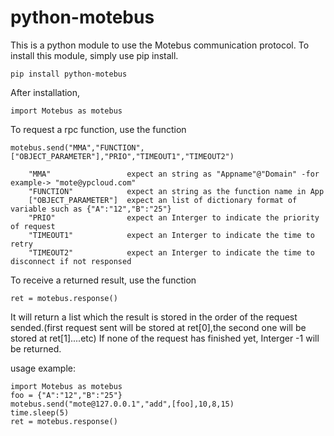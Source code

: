 # python-motebus

This is a python module to use the Motebus communication protocol.
To install this module, simply use pip install.

    pip install python-motebus

After installation, 

    import Motebus as motebus
  
To request a rpc function, use the function 
  
    motebus.send("MMA","FUNCTION",["OBJECT_PARAMETER"],"PRIO","TIMEOUT1","TIMEOUT2")  
    
        "MMA"                 expect an string as "Appname"@"Domain" -for example-> "mote@ypcloud.com"
        "FUNCTION"            expect an string as the function name in App
        ["OBJECT_PARAMETER"]  expect an list of dictionary format of variable such as {"A":"12","B":"25"}
        "PRIO"                expect an Interger to indicate the priority of request
        "TIMEOUT1"            expect an Interger to indicate the time to retry
        "TIMEOUT2"            expect an Interger to indicate the time to disconnect if not responsed

To receive a returned result, use the function
  
    ret = motebus.response()

It will return a list which the result is stored in the order of the request sended.(first request sent will be stored at ret[0],the second one will be stored at ret[1]....etc)
If none of the request has finished yet, Interger -1 will be returned.


usage example:

    import Motebus as motebus
    foo = {"A":"12","B":"25"}
    motebus.send("mote@127.0.0.1","add",[foo],10,8,15)
    time.sleep(5)
    ret = motebus.response()
